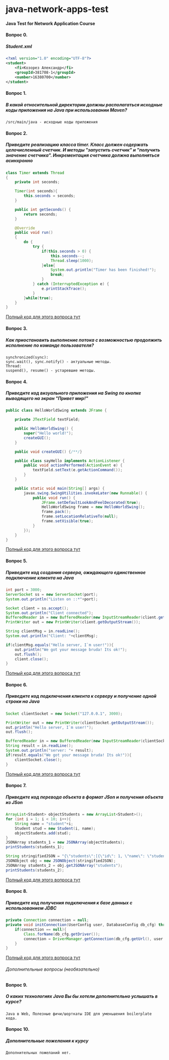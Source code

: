 # java-network-apps-test
#### Java Test for Network Application Course
#### Вопрос 0.
##### Student.xml
```xml
<?xml version="1.0" encoding="UTF-8"?>
<student>
    <fi>Козорез Александр</fi>
    <groupId>381708-1</groupId>
    <number>16380700</number>
</student>
```
#### Вопрос 1.
##### В какой относительной директории должны располагаться исходные коды приложения на Java при использовании Maven?
```text
/src/main/java - исходные коды приложения
```
#### Вопрос 2.
##### Приведите реализацию класса timer. Класс должен содержать целочисленный счетчик. И методы "запустить счетчик" и "получить значение счетчика". Инкрементация счетчика должна выполняться асинхронно 
```java
class Timer extends Thread
{
    private int seconds;

    Timer(int seconds){
        this.seconds = seconds;
    }

    public int getSeconds() {
        return seconds;
    }

    @Override
    public void run()
    {
        do {
            try {
                if(this.seconds > 0) {
                    this.seconds--;
                    Thread.sleep(1000);
                }else{
                    System.out.println("Timer has been finished!");
                    break;
                }
            } catch (InterruptedException e) {
                e.printStackTrace();
            }
        }while(true);
    }
}
```
[Полный код для этого вопроса тут](https://github.com/akozorez/java-network-apps-test/master/src/main/java/question2)
#### Вопрос 3.
##### Как приостановить выполнение потока с возможностью продолжить исполнение по команде пользователя? 
```text
synchronized(sync):
sync.wait(), sync.notify() - актуальные методы.
Thread:
suspend(), resume() - устаревшие методы.
```
#### Вопрос 4.
##### Приведите код визуального приложения на Swing по кнопке выводящего на экран "Привет мир!" 
```java
public class HelloWorldSwing extends JFrame {

    private JTextField textField;

    public HelloWorldSwing() {
        super("Hello world!");
        createGUI();
    }

    public void createGUI() {/**/}

    public class sayHello implements ActionListener {
        public void actionPerformed(ActionEvent e) {
            textField.setText(e.getActionCommand());
        }
    }

    public static void main(String[] args) {
        javax.swing.SwingUtilities.invokeLater(new Runnable() {
            public void run() {
                JFrame.setDefaultLookAndFeelDecorated(true);
                HelloWorldSwing frame = new HelloWorldSwing();
                frame.pack();
                frame.setLocationRelativeTo(null);
                frame.setVisible(true);
            }
        });
    }
}
```
[Полный код для этого вопроса тут](https://github.com/akozorez/java-network-apps-test/master/src/main/java/question4/HelloWorldSwing.java)

#### Вопрос 5.
##### Приведите код создания сервера, ожидающего единственное подключение клиента на Java  
```java
int port = 3000;
ServerSocket ss = new ServerSocket(port);
System.out.println("Listen on ::*"+port);

Socket client = ss.accept();
System.out.println("Client connected");
BufferedReader in = new BufferedReader(new InputStreamReader(client.getInputStream()));
PrintWriter out = new PrintWriter(client.getOutputStream());

String clientMsg = in.readLine();
System.out.println("Client: "+clientMsg);

if(clientMsg.equals("Hello server, I`m user!")){
    out.println("We got your message bruda! Its ok!");
    out.flush();
    client.close();
}
```
[Полный код для этого вопроса тут](https://github.com/akozorez/java-network-apps-test/master/src/main/java/clientserver)
#### Вопрос 6.
##### Приведите код подключения клиента к серверу и получение одной строки на Java  
```java
Socket clientSocket = new Socket("127.0.0.1", 3000);

PrintWriter out = new PrintWriter(clientSocket.getOutputStream());
out.println("Hello server, I`m user!");
out.flush();

BufferedReader in = new BufferedReader(new InputStreamReader(clientSocket.getInputStream()));
String result = in.readLine();
System.out.println("server: "+ result);
if(result.equals("We got your message bruda! Its ok!")){
    clientSocket.close();
}
```
[Полный код для этого вопроса тут](https://github.com/akozorez/java-network-apps-test/master/src/main/java/clientserver)
#### Вопрос 7.
##### Приведите код перевода объекта в формат JSon и получения объекта из JSon  
```java
ArrayList<Student> objectStudents = new ArrayList<Student>();
for (int i = 1; i < 10; i++){
    String name = "student"+i;
    Student stud = new Student(i, name);
    objectStudents.add(stud);
}
JSONArray students_1 = new JSONArray(objectStudents);
printStudents(students_1);

String stringifiedJSON = "{\"students\":[{\"id\": 1, \"name\": \"student1\"}, {\"id\": 2, \"name\": \"student2\"}, {\"id\": 3, \"name\": \"student3\"}]}";
JSONObject obj = new JSONObject(stringifiedJSON);
JSONArray students_2 = obj.getJSONArray("students");
printStudents(students_2);
```
[Полный код для этого вопроса тут](https://github.com/akozorez/java-network-apps-test/master/src/main/java/question7/JSONExample.java)
#### Вопрос 8.
##### Приведите код получения подключения к базе данных с использованием JDBC
```java
private Connection connection = null;
private void initConnection(UserConfig user, DatabaseConfig db_cfg) throws ClassNotFoundException, SQLException {
    if(connection == null){
        Class.forName(db_cfg.getDriver());
        connection = DriverManager.getConnection(db_cfg.getUrl(), user.getUser(), user.getPass());
    }
}
```  
[Полный код для этого вопроса тут](https://github.com/akozorez/java-network-apps-test/master/src/main/java/question8/JDBC.java)
###### Дополнительные вопросы (необязательно)
#### Вопрос 9.
##### О каких технологиях Java Вы бы хотели дополнительно услышать в курсе?
```text
Java в Web, Полезные фичи/шорткаты IDE для уменьшения boilerplate кода.
```
#### Вопрос 10.
##### Дополнительные пожелания к курсу
```text
Дополнительных пожеланий нет.
```


